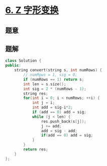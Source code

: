 #  [6. Z 字形变换](https://leetcode-cn.com/problems/zigzag-conversion/)

## 题意



## 题解



```c++
class Solution {
public:
    string convert(string s, int numRows) {
        // numRpws = 1, sig = 0;
        if (numRows == 1) return s;
        int len = s.size();
        int sig = 2 * (numRows - 1);
        string res;
        for(int i = 0; i < numRows; ++i) {
            int j = i;
            int add = sig-i*2;
            if (add == 0) add = sig;
            while (j < len) {
                res.push_back(s[j]);
                j += add;
                add = sig - add;
                if(add == 0) add = sig;
            }
        }
        return res;
    }
};
```



```python3

```

